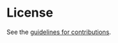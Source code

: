 # License

See the
[guidelines for contributions](https://github.com/chris-wood/draft-wood-dprive-edns0-privacy/blob/master/CONTRIBUTING.md).
